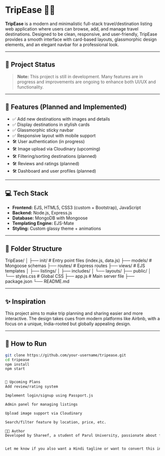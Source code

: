 # TripEase 🧳✨

**TripEase** is a modern and minimalistic full-stack travel/destination listing web application where users can browse, add, and manage travel destinations. Designed to be clean, responsive, and user-friendly, TripEase provides a smooth interface with card-based layouts, glassmorphic design elements, and an elegant navbar for a professional look.

---

## 🚧 Project Status

> **Note:** This project is still in development. Many features are in progress and improvements are ongoing to enhance both UI/UX and functionality.

---

## 📁 Features (Planned and Implemented)

- ✅ Add new destinations with images and details  
- ✅ Display destinations in stylish cards  
- ✅ Glassmorphic sticky navbar  
- ✅ Responsive layout with mobile support  
- 🛠️ User authentication (in progress)  
- 🛠️ Image upload via Cloudinary (upcoming)  
- 🛠️ Filtering/sorting destinations (planned)  
- 🛠️ Reviews and ratings (planned)  
- 🛠️ Dashboard and user profiles (planned)  

---

## 💻 Tech Stack

- **Frontend:** EJS, HTML5, CSS3 (custom + Bootstrap), JavaScript  
- **Backend:** Node.js, Express.js  
- **Database:** MongoDB with Mongoose  
- **Templating Engine:** EJS-Mate  
- **Styling:** Custom glassy theme + animations  

---

## 📂 Folder Structure

TripEase/
│
├── init/                 # Entry point files (index.js, data.js)
├── models/               # Mongoose schemas
├── routes/               # Express routes
├── views/                # EJS templates
│   ├── listings/
│   ├── includes/
│   └── layouts/
├── public/
│   └── styles.css        # Global CSS
├── app.js                # Main server file
├── package.json
└── README.md



---

## ✨ Inspiration

This project aims to make trip planning and sharing easier and more interactive. The design takes cues from modern platforms like Airbnb, with a focus on a unique, India-rooted but globally appealing design.

---

## 🚀 How to Run

```bash
git clone https://github.com/your-username/tripease.git
cd tripease
npm install
npm start


📌 Upcoming Plans
Add review/rating system

Implement login/signup using Passport.js

Admin panel for managing listings

Upload image support via Cloudinary

Search/filter feature by location, price, etc.

🧑‍💻 Author
Developed by Shareef, a student of Parul University, passionate about full-stack development and building real-world solutions.


Let me know if you also want a Hindi tagline or want to convert this into a styled page like GitHub Pages.
